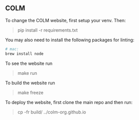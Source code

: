 ## COLM

To change the COLM website, first setup your venv. Then: 

> pip install -r requirements.txt

You may also need to install the following packages for linting:

```bash
# mac:
brew install node
```
To see the website run 

> make run

To build the website run

> make freeze

To deploy the website, first clone the main repo and then run:

> cp -fr build/ ../colm-org.github.io
